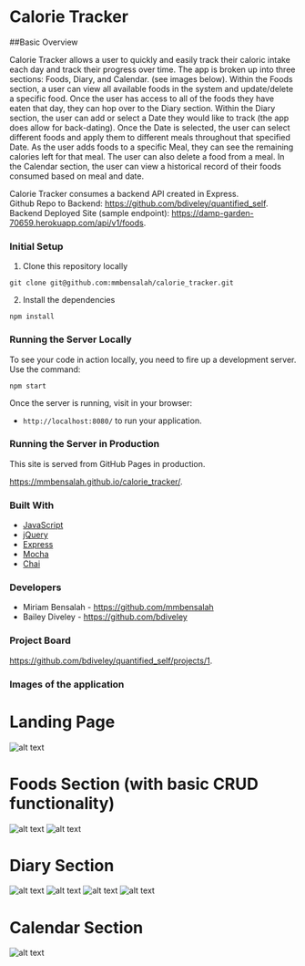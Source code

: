 # Calorie Tracker

##Basic Overview

Calorie Tracker allows a user to quickly and easily track their caloric intake each day and track their progress over time.  The app is broken up into three sections:  Foods, Diary, and Calendar. (see images below).  Within the Foods section, a user can view all available foods in the system and update/delete a specific food.  Once the user has access to all of the foods they have eaten that day, they can hop over to the Diary section.  Within the Diary section, the user can add or select a Date they would like to track (the app does allow for back-dating).  Once the Date is selected, the user can select different foods and apply them to different meals throughout that specified Date.  As the user adds foods to a specific Meal, they can see the remaining calories left for that meal.  The user can also delete a food from a meal.  In the Calendar section, the user can view a historical record of their foods consumed based on meal and date.  

Calorie Tracker consumes a backend API created in Express.  
Github Repo to Backend:  <https://github.com/bdiveley/quantified_self>.
Backend Deployed Site (sample endpoint):  <https://damp-garden-70659.herokuapp.com/api/v1/foods>.

### Initial Setup

1. Clone this repository locally

  ```shell
  git clone git@github.com:mmbensalah/calorie_tracker.git
  ```

2. Install the dependencies

  ```shell
  npm install
  ```

### Running the Server Locally

To see your code in action locally, you need to fire up a development server. Use the command:

```shell
npm start
```

Once the server is running, visit in your browser:

* `http://localhost:8080/` to run your application.

### Running the Server in Production

This site is served from GitHub Pages in production.

 <https://mmbensalah.github.io/calorie_tracker/>.

### Built With

* [JavaScript](https://www.javascript.com/)
* [jQuery](https://jquery.com/)
* [Express](https://expressjs.com/)
* [Mocha](https://mochajs.org/)
* [Chai](https://chaijs.com/)

### Developers

* Miriam Bensalah - <https://github.com/mmbensalah>
* Bailey Diveley - <https://github.com/bdiveley>

### Project Board

 <https://github.com/bdiveley/quantified_self/projects/1>.

### Images of the application

# Landing Page
![alt text](/assets/landing_page.png)

# Foods Section (with basic CRUD functionality)
![alt text](/assets/foods.png)
![alt text](/assets/foods_index.png)

# Diary Section
![alt text](/assets/diary.png)
![alt text](/assets/date_selection.png)
![alt text](/assets/meals.png)
![alt text](/assets/add_meal.png)

# Calendar Section
![alt text](/assets/calendar.png)

